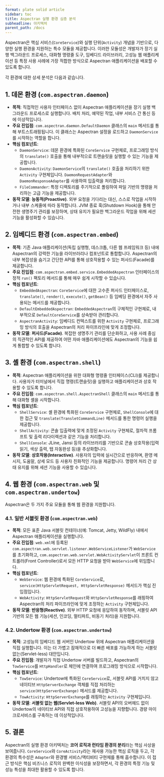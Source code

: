 ```yaml
---
format: plate solid article
sidebar: toc
title: Aspectran 실행 환경 심층 분석
subheadline: 아키텍처
parent_path: /docs
---
```


Aspectran은 핵심 서비스(`CoreService`)와 실행 단위(`Activity`) 개념을 기반으로, 다양한 실행 환경을 지원하는 특수 모듈을 제공합니다. 이러한 모듈성은 개발자가 장기 실행 백그라운드 프로세스, 대화형 명령줄 도구, 임베디드 라이브러리, 고성능 웹 애플리케이션 등 특정 사용 사례에 가장 적합한 방식으로 Aspectran 애플리케이션을 배포할 수 있도록 합니다.

각 환경에 대한 상세 분석은 다음과 같습니다.

## 1. 데몬 환경 (`com.aspectran.daemon`)

-   **목적**: 직접적인 사용자 인터페이스 없이 Aspectran 애플리케이션을 장기 실행 백그라운드 프로세스로 실행합니다. 배치 처리, 예약된 작업, 내부 서비스 간 통신 등에 이상적입니다.
-   **주요 진입점**: `com.aspectran.daemon.DefaultDaemon` 클래스의 `main` 메서드를 통해 부트스트래핑됩니다. 이 클래스는 Aspectran 설정을 로드하고 `DaemonService`를 시작하는 역할을 합니다.
-   **핵심 컴포넌트**:
    -   `DaemonService`: 데몬 환경에 특화된 `CoreService` 구현체로, 프로그래밍 방식의 `translate()` 호출을 통해 내부적으로 트랜슬릿을 실행할 수 있는 기능을 제공합니다.
    -   `DaemonActivity`: `DaemonService`의 `translate()` 호출을 처리하기 위한 `Activity` 구현체입니다. `DaemonRequestAdapter`와 `DaemonResponseAdapter`를 사용하여 입출력을 처리합니다.
    -   `FileCommander`: 특정 디렉토리를 주기적으로 폴링하여 파일 기반의 명령을 처리하는 고급 기능을 제공합니다.
-   **동작 모델**: **능동적(Proactive)**. 외부 요청을 기다리는 대신, 스스로 작업을 시작하거나 내부 스케줄에 따라 동작합니다. JVM 종료 훅(Shutdown Hook)을 통해 안전한 생명주기 관리를 보장하며, 상태 유지가 필요한 백그라운드 작업을 위해 세션 기능을 활성화할 수 있습니다.

## 2. 임베디드 환경 (`com.aspectran.embed`)

-   **목적**: 기존 Java 애플리케이션(독립 실행형, 데스크톱, 다른 웹 프레임워크 등) 내에 Aspectran의 강력한 기능을 라이브러리나 컴포넌트로 통합합니다. Aspectran의 내부 복잡성을 숨기고 간단한 API를 통해 상호작용할 수 있는 퍼사드(Facade)를 제공합니다.
-   **주요 진입점**: `com.aspectran.embed.service.EmbeddedAspectran` 인터페이스의 정적 `run()` 팩토리 메서드를 통해 매우 쉽게 시작할 수 있습니다.
-   **핵심 컴포넌트**:
    -   `EmbeddedAspectran`: `CoreService`에 대한 고수준 퍼사드 인터페이스로, `translate()`, `render()`, `execute()`, `getBean()` 등 임베딩 환경에서 자주 사용되는 메서드를 제공합니다.
    -   `DefaultEmbeddedAspectran`: `EmbeddedAspectran`의 구체적인 구현체로, 내부적으로 `DefaultCoreService`를 상속받아 관리합니다.
    -   `AspectranActivity`: 임베디드 컨텍스트를 위한 `Activity` 구현체로, 프로그래밍 방식의 호출을 Aspectran의 처리 파이프라인에 맞게 조정합니다.
-   **동작 모델**: **퍼사드(Facade)**. 복잡한 생명주기 관리를 단순화하고, 사용 사례 중심의 직관적인 API를 제공하여 어떤 자바 애플리케이션에도 Aspectran의 기능을 쉽게 통합할 수 있도록 합니다.

## 3. 셸 환경 (`com.aspectran.shell`)

-   **목적**: Aspectran 애플리케이션을 위한 대화형 명령줄 인터페이스(CLI)를 제공합니다. 사용자가 터미널에서 직접 명령(트랜슬릿)을 실행하고 애플리케이션과 상호 작용할 수 있도록 합니다.
-   **주요 진입점**: `com.aspectran.shell.AspectranShell` 클래스의 `main` 메서드를 통해 대화형 셸을 시작합니다.
-   **핵심 컴포넌트**:
    -   `ShellService`: 셸 환경에 특화된 `CoreService` 구현체로, `ShellConsole`에 대한 접근 및 `translate(TransletCommandLine)` 메서드를 통한 명령어 실행을 제공합니다.
    -   `ShellActivity`: 콘솔 입출력에 맞게 조정된 `Activity` 구현체로, 절차적 프롬프트 및 출력 리다이렉션과 같은 기능을 처리합니다.
    -   `ShellConsole`: JLine, Jansi 등의 라이브러리를 기반으로 콘솔 상호작용(입력 읽기, 색상 출력, 탭 자동완성 등)을 추상화합니다.
-   **동작 모델**: **상호작용(Interactive)**. 사용자의 입력에 실시간으로 반응하며, 환영 메시지, 도움말, 상세 모드 등 사용자 친화적인 기능을 제공합니다. 명령어 처리 간 상태 유지를 위해 세션 기능을 사용할 수 있습니다.

## 4. 웹 환경 (`com.aspectran.web` 및 `com.aspectran.undertow`)

Aspectran은 두 가지 주요 모듈을 통해 웹 환경을 지원합니다.

### 4.1. 일반 서블릿 환경 (`com.aspectran.web`)

-   **목적**: 모든 표준 Java 서블릿 컨테이너(예: Tomcat, Jetty, WildFly) 내에서 Aspectran 애플리케이션을 실행합니다.
-   **주요 진입점**: `web.xml`에 등록된 `com.aspectran.web.servlet.listener.WebServiceListener`가 `WebService`를 초기화하고, `com.aspectran.web.servlet.WebActivityServlet`이 프론트 컨트롤러(Front Controller)로서 모든 HTTP 요청을 받아 `WebService`에 위임합니다.
-   **핵심 컴포넌트**:
    -   `WebService`: 웹 환경에 특화된 `CoreService`로, `service(HttpServletRequest, HttpServletResponse)` 메서드가 핵심 진입점입니다.
    -   `WebActivity`: `HttpServletRequest`와 `HttpServletResponse`를 래핑하여 Aspectran의 처리 파이프라인에 맞게 조정하는 `Activity` 구현체입니다.
-   **동작 모델**: **반응형(Reactive)**. 외부 HTTP 요청에 응답하여 동작하며, 서블릿 API 기반의 모든 웹 기능(세션, 인코딩, 멀티파트, 비동기 처리)을 지원합니다.

### 4.2. Undertow 환경 (`com.aspectran.undertow`)

-   **목적**: 고성능의 임베디드 웹 서버인 Undertow 위에 Aspectran 애플리케이션을 직접 실행합니다. 이는 더 가볍고 잠재적으로 더 빠른 배포를 가능하게 하는 서블릿 없는(Servlet-less) 대안입니다.
-   **주요 진입점**: 개발자가 직접 Undertow 서버를 빌드하고, Aspectran의 `TowService`를 `HttpHandler`로 체인에 연결하여 프로그래밍 방식으로 시작합니다.
-   **핵심 컴포넌트**:
    *   `TowService`: Undertow에 특화된 `CoreService`로, 서블릿 API를 거치지 않고 네이티브 `HttpServerExchange` 객체를 직접 처리하는 `service(HttpServerExchange)` 메서드를 제공합니다.
    *   `TowActivity`: `HttpServerExchange`를 래핑하는 `Activity` 구현체입니다.
-   **동작 모델**: **서블릿 없는 웹(Servlet-less Web)**. 서블릿 API의 오버헤드 없이 Undertow의 네이티브 API와 직접 상호작용하여 고성능을 지향합니다. 경량 마이크로서비스를 구축하는 데 이상적입니다.

## 5. 결론

Aspectran의 실행 환경 아키텍처는 **코어 로직과 런타임 환경의 분리**라는 핵심 사상을 보여줍니다. `CoreService`와 `CoreActivity`라는 재사용 가능한 핵심 로직을 두고, 각 환경의 특수성은 `Adapter`와 환경별 서비스/액티비티 구현체를 통해 흡수합니다. 이 접근 방식은 핵심 비즈니스 로직의 완벽한 이식성을 보장하면서, 각 환경의 특정 기능 및 성능 특성을 최대한 활용할 수 있도록 합니다.
